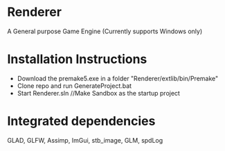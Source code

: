 # Renderer
A General purpose Game Engine (Currently supports Windows only)

# Installation Instructions
* Download the premake5.exe in a folder "Renderer/extlib/bin/Premake"
* Clone repo and run GenerateProject.bat
* Start Renderer.sln //Make Sandbox as the startup project

# Integrated dependencies
GLAD, GLFW, Assimp, ImGui, stb_image, GLM, spdLog
